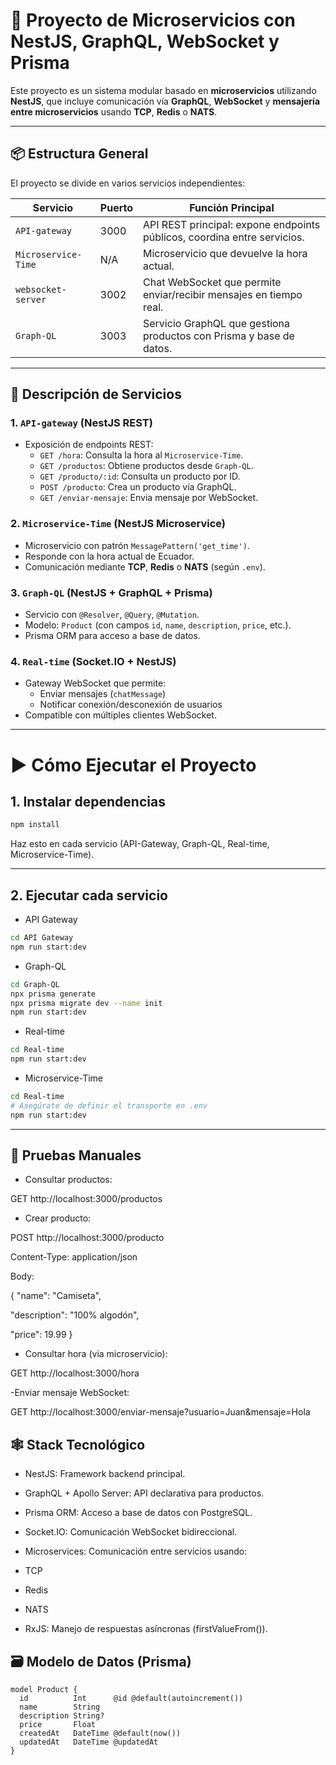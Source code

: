 # 🧩 Proyecto de Microservicios con NestJS, GraphQL, WebSocket y Prisma

Este proyecto es un sistema modular basado en **microservicios** utilizando **NestJS**, que incluye comunicación vía **GraphQL**, **WebSocket** y **mensajería entre microservicios** usando **TCP**, **Redis** o **NATS**.

---

## 📦 Estructura General

El proyecto se divide en varios servicios independientes:

| Servicio            | Puerto | Función Principal                                                                 |
|---------------------|--------|-----------------------------------------------------------------------------------|
| `API-gateway`       | 3000   | API REST principal: expone endpoints públicos, coordina entre servicios.         |
| `Microservice-Time`      | N/A    | Microservicio que devuelve la hora actual.                                       |
| `websocket-server`  | 3002   | Chat WebSocket que permite enviar/recibir mensajes en tiempo real.               |
| `Graph-QL`   | 3003   | Servicio GraphQL que gestiona productos con Prisma y base de datos.              |

---

## 🧠 Descripción de Servicios

### 1. `API-gateway` (NestJS REST)

- Exposición de endpoints REST:
  - `GET /hora`: Consulta la hora al `Microservice-Time`.
  - `GET /productos`: Obtiene productos desde `Graph-QL`.
  - `GET /producto/:id`: Consulta un producto por ID.
  - `POST /producto`: Crea un producto vía GraphQL.
  - `GET /enviar-mensaje`: Envia mensaje por WebSocket.

### 2. `Microservice-Time` (NestJS Microservice)

- Microservicio con patrón `MessagePattern('get_time')`.
- Responde con la hora actual de Ecuador.
- Comunicación mediante **TCP**, **Redis** o **NATS** (según `.env`).

### 3. `Graph-QL` (NestJS + GraphQL + Prisma)

- Servicio con `@Resolver`, `@Query`, `@Mutation`.
- Modelo: `Product` (con campos `id`, `name`, `description`, `price`, etc.).
- Prisma ORM para acceso a base de datos.

### 4. `Real-time` (Socket.IO + NestJS)

- Gateway WebSocket que permite:
  - Enviar mensajes (`chatMessage`)
  - Notificar conexión/desconexión de usuarios
- Compatible con múltiples clientes WebSocket.

---

# ▶️ Cómo Ejecutar el Proyecto

## 1. Instalar dependencias
```bash
npm install
```
Haz esto en cada servicio (API-Gateway, Graph-QL, Real-time, Microservice-Time).

---

## 2. Ejecutar cada servicio
- API Gateway
```bash
cd API Gateway
npm run start:dev
```

- Graph-QL
```bash
cd Graph-QL
npx prisma generate
npx prisma migrate dev --name init
npm run start:dev
```

- Real-time
```bash
cd Real-time
npm run start:dev
```

- Microservice-Time 
```bash
cd Real-time
# Asegúrate de definir el transporte en .env
npm run start:dev
```

---

## 🧪 Pruebas Manuales
- Consultar productos:

GET http://localhost:3000/productos

- Crear producto:

POST http://localhost:3000/producto

Content-Type: application/json

Body:

{
  "name": "Camiseta",
  
  "description": "100% algodón",
  
  "price": 19.99
}
- Consultar hora (via microservicio):

GET http://localhost:3000/hora

-Enviar mensaje WebSocket:

GET http://localhost:3000/enviar-mensaje?usuario=Juan&mensaje=Hola

## 🕸️ Stack Tecnológico
- NestJS: Framework backend principal.

- GraphQL + Apollo Server: API declarativa para productos.

- Prisma ORM: Acceso a base de datos con PostgreSQL.

- Socket.IO: Comunicación WebSocket bidireccional.

- Microservices: Comunicación entre servicios usando:

- TCP

- Redis

- NATS

- RxJS: Manejo de respuestas asíncronas (firstValueFrom()).

## 🗃️ Modelo de Datos (Prisma)
```prisma
model Product {
  id          Int      @id @default(autoincrement())
  name        String
  description String?
  price       Float
  createdAt   DateTime @default(now())
  updatedAt   DateTime @updatedAt
}
```              